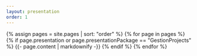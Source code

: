 ```yaml
---
layout: presentation
order: 1
---
```


{% assign pages = site.pages | sort: "order" %}
{% for page in pages %}
 {% if page.presentation or page.presentationPackage == "GestionProjects" %}
    {{- page.content | markdownify -}}
  {% endif %}
{% endfor %}